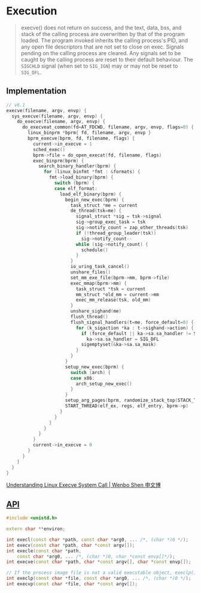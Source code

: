 # Execution
> execve() does not return on success, and the text, data, bss, and stack of the calling process are overwritten by that of the program loaded. The program invoked inherits the calling process's PID, and any open file descriptors that are not set to close on exec. Signals pending on the calling process are cleared. Any signals set to be caught by the calling process are reset to their default behaviour. The `SIGCHLD` signal (when set to `SIG_IGN`) may or may not be reset to `SIG_DFL`.

## Implementation
```cpp
// v6.1
execve(filename, argv, envp) {
  sys_execve(filename, argv, envp) {
    do_execve(filename, argv, envp) {
      do_execveat_common(fd=AT_FDCWD, filename, argv, envp, flags=0) {
        linux_binprm *bprm{ fd, filename, argv, envp }
        bprm_execve(bprm, fd, filename, flags) {
          current->in_execve = 1
          sched_exec()
          bprm->file = do_open_execat(fd, filename, flags)
          exec_binprm(bprm) {
            search_binary_handler(bprm) {
              for (linux_binfmt *fmt : &formats) {
                fmt->load_binary(bprm) {
                  switch (bprm) {
                  case elf_format:
                    load_elf_binary(bprm) {
                      begin_new_exec(bprm) {
                        task_struct *me = current
                        de_thread(tsk=me) {
                          signal_struct *sig = tsk->signal
                          sig->group_exec_task = tsk
                          sig->notify_count = zap_other_threads(tsk)
                          if (!thread_group_leader(tsk))
                            sig->notify_count--
                          while (sig->notify_count) {
                            schedule()
                          }
                        }
                        io_uring_task_cancel()
                        unshare_files()
                        set_mm_exe_file(bprm->mm, bprm->file)
                        exec_mmap(bprm->mm) {
                          task_struct *tsk = current
                          mm_struct *old_mm = current->mm
                          exec_mm_release(tsk, old_mm)
                        }
                        unshare_sighand(me)
                        flush_thread()
                        flush_signal_handlers(t=me, force_default=0) {
                          for (k_sigaction *ka : t->sighand->action) {
                            if (force_default || ka->sa.sa_handler != SIG_IGN)
                              ka->sa.sa_handler = SIG_DFL
                            sigemptyset(&ka->sa.sa_mask)
                          }
                        }
                      }
                      setup_new_exec(bprm) {
                        switch (arch) {
                        case x86:
                          arch_setup_new_exec()
                        }
                      }
                      setup_arg_pages(bprm, randomize_stack_top(STACK_TOP), executable_stack)
                      START_THREAD(elf_ex, regs, elf_entry, bprm->p)
                    }
                  }
                }
              }
            }
          }
          current->in_execve = 0
        }
      }
    }
  }
}
```

[Understanding Linux Execve System Call | Wenbo Shen 申文博](https://wenboshen.org/posts/2016-09-15-kernel-execve.html)

## [API](https://pubs.opengroup.org/onlinepubs/007908799/xsh/execl.html)
```cpp
#include <unistd.h>

extern char **environ;

int execl(const char *path, const char *arg0, ... /*, (char *)0 */);
int execv(const char *path, char *const argv[]);
int execle(const char *path,
    const char *arg0, ... /*, (char *)0, char *const envp[]*/);
int execve(const char *path, char *const argv[], char *const envp[]);

// If the process image file is not a valid executable object, execlp() and execvp() use the contents of that file as standard input to a command interpreter conforming to system().
int execlp(const char *file, const char *arg0, ... /*, (char *)0 */);
int execvp(const char *file, char *const argv[]);
```